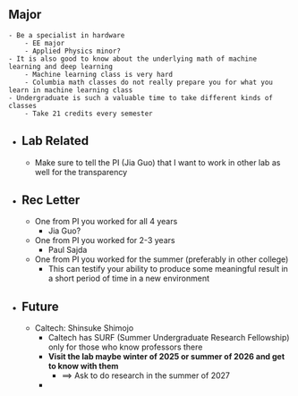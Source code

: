 ## Major
	- Be a specialist in hardware
		- EE major
		- Applied Physics minor?
	- It is also good to know about the underlying math of machine learning and deep learning
		- Machine learning class is very hard
		- Columbia math classes do not really prepare you for what you learn in machine learning class
	- Undergraduate is such a valuable time to take different kinds of classes
		- Take 21 credits every semester
- ## Lab Related
	- Make sure to tell the PI (Jia Guo) that I want to work in other lab as well for the transparency
- ## Rec Letter
	- One from PI you worked for all 4 years
		- Jia Guo?
	- One from PI you worked for 2-3 years
		- Paul Sajda
	- One from PI you worked for the summer (preferably in other college)
		- This can testify your ability to produce some meaningful result in a short period of time in a new environment
- ## Future
	- Caltech: Shinsuke Shimojo
		- Caltech has SURF (Summer Undergraduate Research Fellowship) only for those who know professors there
		- **Visit the lab maybe winter of 2025 or summer of 2026 and get to know with them**
			- ==> Ask to do research in the summer of 2027
		-